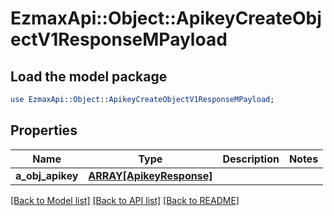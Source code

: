 # EzmaxApi::Object::ApikeyCreateObjectV1ResponseMPayload

## Load the model package
```perl
use EzmaxApi::Object::ApikeyCreateObjectV1ResponseMPayload;
```

## Properties
Name | Type | Description | Notes
------------ | ------------- | ------------- | -------------
**a_obj_apikey** | [**ARRAY[ApikeyResponse]**](ApikeyResponse.md) |  | 

[[Back to Model list]](../README.md#documentation-for-models) [[Back to API list]](../README.md#documentation-for-api-endpoints) [[Back to README]](../README.md)


